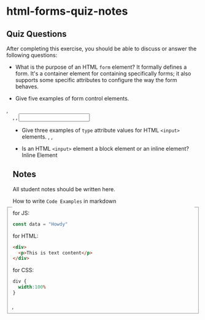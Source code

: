 # html-forms-quiz-notes

## Quiz Questions

After completing this exercise, you should be able to discuss or answer the following questions:

- What is the purpose of an HTML `form` element?
It formally defines a form. It's a container element for containing specifically forms; it also supports some specific attributes to configure the way the form behaves.

- Give five examples of form control elements.
<form>, <fieldset>, <legend>, <label>, <input>

- Give three examples of `type` attribute values for HTML `<input>` elements.
<text>, <color>, <submit>

- Is an HTML `<input>` element a block element or an inline element?
Inline Element

## Notes

All student notes should be written here.


How to write `Code Examples` in markdown

for JS:
```javascript
const data = "Howdy"
```

for HTML:
```html
<div>
  <p>This is text content</p>
</div>
```

for CSS:
```css
div {
  width:100%
}
```
